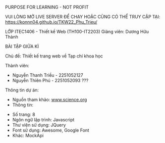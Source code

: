 PURPOSE FOR LEARNING - NOT PROFIT

VUI LÒNG MỞ LIVE SERVER ĐỂ CHẠY
HOẶC CŨNG CÓ THỂ TRUY CẬP TẠI: https://konnn04.github.io/TKW22_Phu_Trieu/

LỚP ITEC1406 - Thiết kế Web (TH100-IT2203)
Giảng viên: Dương Hữu Thành

BÀI TẬP GIỮA KÌ

Chủ đề: Thiết kế trang web về Tạp chí khoa học

Thành viên:
+ Nguyễn Thanh Triều - 2251052127
+ Nguyễn Thiên Phú - 2251052093 ???

Thông tin dự án:
- Nguồn tham khảo: www.science.org
- Thông tin: 
+ Số trang: 8
+ Ngôn ngữ lập trình: Javascript
+ Thư viện sử dụng: JQuery
+ Font sử dụng: Awesome, Google Font
+ Khác: MockApi
        

